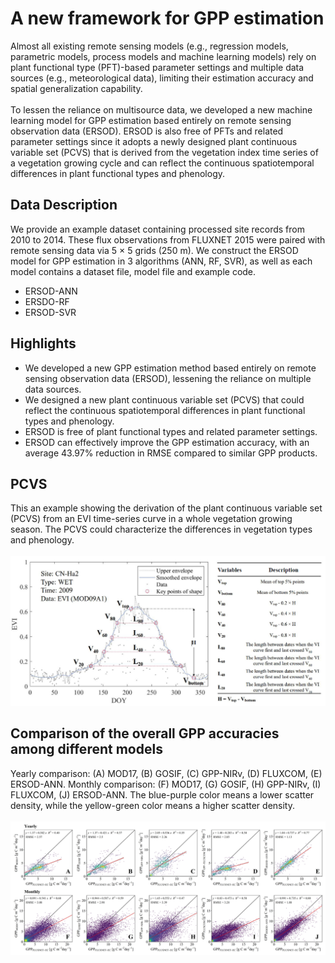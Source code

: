 # A new framework for GPP estimation
Almost all existing remote sensing models (e.g., regression models, parametric models, process models and machine learning models) rely on plant functional type (PFT)-based parameter settings and multiple data sources (e.g., meteorological data), limiting their estimation accuracy and spatial generalization capability.
<br><br>
To lessen the reliance on multisource data, we developed a new machine learning model for GPP estimation based entirely on remote sensing observation data (ERSOD). ERSOD is also free of PFTs and related parameter settings since it adopts a newly designed plant continuous variable set (PCVS) that is derived from the vegetation index time series of a vegetation growing cycle and can reflect the continuous spatiotemporal differences in plant functional types and phenology. 
## Data Description
We provide an example dataset containing processed site records from 2010 to 2014. These flux observations from FLUXNET 2015 were paired with remote sensing data via 5 × 5 grids (250 m). We construct the ERSOD model for GPP estimation in 3 algorithms (ANN, RF, SVR), as well as each model contains a dataset file, model file and example code.
* ERSOD-ANN
* ERSDO-RF 
* ERSOD-SVR
## Highlights
* We developed a new GPP estimation method based entirely on remote sensing observation data (ERSOD), lessening the reliance on multiple data sources.
* We designed a new plant continuous variable set (PCVS) that could reflect the continuous spatiotemporal differences in plant functional types and phenology.
* ERSOD is free of plant functional types and related parameter settings.
* ERSOD can effectively improve the GPP estimation accuracy, with an average 43.97% reduction in RMSE compared to similar GPP products.
## PCVS
This an example showing the derivation of the plant continuous variable set (PCVS) from an EVI time-series curve in a whole vegetation growing season. The PCVS could characterize the differences in vegetation types and phenology.
<br><br>
![PCVS](./PCVS_example.png)
## Comparison of the overall GPP accuracies among different models
Yearly comparison: (A) MOD17, (B) GOSIF, (C) GPP-NIRv, (D) FLUXCOM, (E) ERSOD-ANN. Monthly comparison: (F) MOD17, (G) GOSIF, (H) GPP-NIRv, (I) FLUXCOM, (J) ERSOD-ANN. The blue-purple color means a lower scatter density, while the yellow-green color means a higher scatter density.
<br><br>
![Scatterplot](./scatter_plot.jpg)
